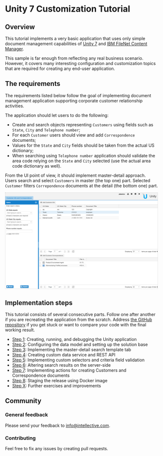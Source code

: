 # Unity 7 Customization Tutorial

## Overview
This tutorial implements a very basic application that uses only simple document management capabilities of 
[Unity 7](https://www.intellective.com/unity) and
[IBM FileNet Content Manager](https://www.ibm.com/products/filenet-content-manager).

This sample is far enough from reflecting any real business scenario. However, it covers many interesting 
configuration and customization topics that are required for creating any end-user application.

## The requirements
The requirements listed below follow the goal of implementing document management application supporting
corporate customer relationship activities.

The application should let users to do the following:

* Create and search objects representing `Customers` using fields such as `State`, `City` and `Telephone number`;
* For each `Customer` users should view and add `Correspondence` documents;
* Values for the `State` and `City` fields should be taken from the actual US dictionary;
* When searching using `Telephone number` application should validate the area code relying on the `State` and `City`
selected (use the actual area code dictionary as well).

From the UI point of view, it should implement master-detail approach. Users search and select `Customers` in master
(the top one) part. Selected `Customer` filters `Correpondence` documents at the detail (the bottom one) part.

![Screenshot - the final result](./images/screenshot-final-result.png)

## Implementation steps
This tutorial consists of several consecutive parts.
Follow one after another if you are recreating the application from the scratch.
Address [the GitHub repository](https://github.com/intellectivelab/u7-samples-crm-app) if you get stuck or want to compare your code with the final working result.

* [Step 1](./step1-creating-project.md): Creating, running, and debugging the Unity application
* [Step 2](./step2-solution-base.md): Configuring the data model and setting up the solution base
* [Step 3](./step3-implementing-master-detail.md): Implementing the master-detail search template tab
* [Step 4](./step4-creating-data-service.md): Creating custom data service and REST API
* [Step 5](./step5-selectors-and-validation.md): Implementing custom selectors and criteria field validation
* [Step 6](./step6-altering-search-result.md): Altering search results on the server-side
* [Step 7](./step7-custom-actions.md): Implementing actions for creating Customers and Correspondence documents
* [Step 8](./step8-staging-the-release.md): Staging the release using Docker image
* [Step X](./stepX-further-exercises.md): Further exercises and improvements

## Community
### General feedback
Please send your feedback to [info@intellective.com](mailto:info@intellective.com).
### Contributing
Feel free to fix any issues by creating pull requests.